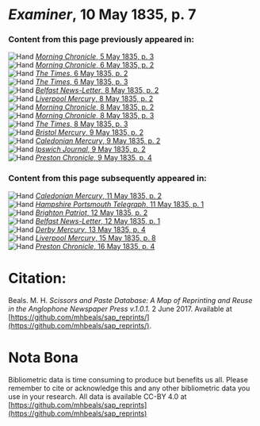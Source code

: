 # *Examiner*, 10 May 1835, p. 7  
  
### Content from this page previously appeared in:  
![Hand](http://scissorsandpaste.net/wp-content/uploads/2017/06/smallhandpointer.png) [*Morning Chronicle*, 5 May 1835, p. 3](https://mhbeals.github.io/sap_html/Morning-Chronicle/Morning-Chronicle-5-May-1835-p-3)  
![Hand](http://scissorsandpaste.net/wp-content/uploads/2017/06/smallhandpointer.png) [*Morning Chronicle*, 6 May 1835, p. 2](https://mhbeals.github.io/sap_html/Morning-Chronicle/Morning-Chronicle-6-May-1835-p-2)  
![Hand](http://scissorsandpaste.net/wp-content/uploads/2017/06/smallhandpointer.png) [*The Times*, 6 May 1835, p. 2](https://mhbeals.github.io/sap_html/The-Times/The-Times-6-May-1835-p-2)  
![Hand](http://scissorsandpaste.net/wp-content/uploads/2017/06/smallhandpointer.png) [*The Times*, 6 May 1835, p. 3](https://mhbeals.github.io/sap_html/The-Times/The-Times-6-May-1835-p-3)  
![Hand](http://scissorsandpaste.net/wp-content/uploads/2017/06/smallhandpointer.png) [*Belfast News-Letter*, 8 May 1835, p. 2](https://mhbeals.github.io/sap_html/Belfast-News-Letter/Belfast-News-Letter-8-May-1835-p-2)  
![Hand](http://scissorsandpaste.net/wp-content/uploads/2017/06/smallhandpointer.png) [*Liverpool Mercury*, 8 May 1835, p. 2](https://mhbeals.github.io/sap_html/Liverpool-Mercury/Liverpool-Mercury-8-May-1835-p-2)  
![Hand](http://scissorsandpaste.net/wp-content/uploads/2017/06/smallhandpointer.png) [*Morning Chronicle*, 8 May 1835, p. 2](https://mhbeals.github.io/sap_html/Morning-Chronicle/Morning-Chronicle-8-May-1835-p-2)  
![Hand](http://scissorsandpaste.net/wp-content/uploads/2017/06/smallhandpointer.png) [*Morning Chronicle*, 8 May 1835, p. 3](https://mhbeals.github.io/sap_html/Morning-Chronicle/Morning-Chronicle-8-May-1835-p-3)  
![Hand](http://scissorsandpaste.net/wp-content/uploads/2017/06/smallhandpointer.png) [*The Times*, 8 May 1835, p. 3](https://mhbeals.github.io/sap_html/The-Times/The-Times-8-May-1835-p-3)  
![Hand](http://scissorsandpaste.net/wp-content/uploads/2017/06/smallhandpointer.png) [*Bristol Mercury*, 9 May 1835, p. 2](https://mhbeals.github.io/sap_html/Bristol-Mercury/Bristol-Mercury-9-May-1835-p-2)  
![Hand](http://scissorsandpaste.net/wp-content/uploads/2017/06/smallhandpointer.png) [*Caledonian Mercury*, 9 May 1835, p. 2](https://mhbeals.github.io/sap_html/Caledonian-Mercury/Caledonian-Mercury-9-May-1835-p-2)  
![Hand](http://scissorsandpaste.net/wp-content/uploads/2017/06/smallhandpointer.png) [*Ipswich Journal*, 9 May 1835, p. 2](https://mhbeals.github.io/sap_html/Ipswich-Journal/Ipswich-Journal-9-May-1835-p-2)  
![Hand](http://scissorsandpaste.net/wp-content/uploads/2017/06/smallhandpointer.png) [*Preston Chronicle*, 9 May 1835, p. 4](https://mhbeals.github.io/sap_html/Preston-Chronicle/Preston-Chronicle-9-May-1835-p-4)  
  
### Content from this page subsequently appeared in:  
![Hand](http://scissorsandpaste.net/wp-content/uploads/2017/06/smallhandpointer.png) [*Caledonian Mercury*, 11 May 1835, p. 2](https://mhbeals.github.io/sap_html/Caledonian-Mercury/Caledonian-Mercury-11-May-1835-p-2)  
![Hand](http://scissorsandpaste.net/wp-content/uploads/2017/06/smallhandpointer.png) [*Hampshire Portsmouth Telegraph*, 11 May 1835, p. 1](https://mhbeals.github.io/sap_html/Hampshire-Portsmouth-Telegraph/Hampshire-Portsmouth-Telegraph-11-May-1835-p-1)  
![Hand](http://scissorsandpaste.net/wp-content/uploads/2017/06/smallhandpointer.png) [*Brighton Patriot*, 12 May 1835, p. 2](https://mhbeals.github.io/sap_html/Brighton-Patriot/Brighton-Patriot-12-May-1835-p-2)  
![Hand](http://scissorsandpaste.net/wp-content/uploads/2017/06/smallhandpointer.png) [*Belfast News-Letter*, 12 May 1835, p. 1](https://mhbeals.github.io/sap_html/Belfast-News-Letter/Belfast-News-Letter-12-May-1835-p-1)  
![Hand](http://scissorsandpaste.net/wp-content/uploads/2017/06/smallhandpointer.png) [*Derby Mercury*, 13 May 1835, p. 4](https://mhbeals.github.io/sap_html/Derby-Mercury/Derby-Mercury-13-May-1835-p-4)  
![Hand](http://scissorsandpaste.net/wp-content/uploads/2017/06/smallhandpointer.png) [*Liverpool Mercury*, 15 May 1835, p. 8](https://mhbeals.github.io/sap_html/Liverpool-Mercury/Liverpool-Mercury-15-May-1835-p-8)  
![Hand](http://scissorsandpaste.net/wp-content/uploads/2017/06/smallhandpointer.png) [*Preston Chronicle*, 16 May 1835, p. 4](https://mhbeals.github.io/sap_html/Preston-Chronicle/Preston-Chronicle-16-May-1835-p-4)  


# Citation: 

Beals. M. H. *Scissors and Paste Database: A Map of Reprinting and Reuse in the Anglophone Newspaper Press v.1.0.1.* 2 June 2017. Available at [https://github.com/mhbeals/sap_reprints/](https://github.com/mhbeals/sap_reprints/). 

# Nota Bona

Bibliometric data is time consuming to produce but benefits us all. Please remember to cite or acknowledge this and any other bibliometric data you use in your research. All data is available CC-BY 4.0 at [https://github.com/mhbeals/sap_reprints](https://github.com/mhbeals/sap_reprints)
